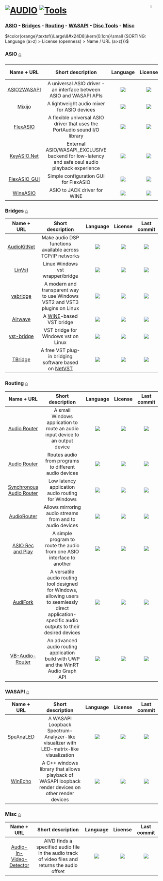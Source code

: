 # [![AUDIO](https://flat.badgen.net/badge/HyMPS/AUDIO/green?scale=1.8)](https://github.com/forart/HyMPS?tab=readme-ov-file#- "AUDIO resources") [![Tools](https://flat.badgen.net/badge/HyMPS/Tools/blue?scale=1.8&label=)](https://github.com/forart/HyMPS#tools "Tools") <img align="right" alt="stable" src="https://user-images.githubusercontent.com/171307/210727719-14b940a2-d1dc-4991-b6a4-7add74463ce8.png" width="5%" />

### [ASIO](#asio-) - [Bridges](#bridges-) - [Routing](#routing-) - [WASAPI](#wasapi-) - [Disc Tools](https://github.com/forart/HyMPS/blob/main/Audio/DiscsTools.md#---) - [Misc](#misc-)

$\color{orange}\textsf{\Large\&#x24D8;\kern{0.1cm}\small {SORTING: Language (a>z) > License (openness) > Name / URL (a>z)}}$ 

### ASIO [⌂](#--)
|Name + URL|Short description|Language|License|Last commit|
|:-:|:-:|:-:|:-:|:-:|
|[ASIO2WASAPI](https://github.com/Falcosoft/ASIO2WASAPI#readme)|A universal ASIO driver - an interface between ASIO and WASAPI APIs|[![](https://img.shields.io/github/languages/top/Falcosoft/ASIO2WASAPI?color=pink&style=flat-square)](https://github.com/Falcosoft/ASIO2WASAPI/graphs/contributors)|[![](https://flat.badgen.net/github/license/Falcosoft/ASIO2WASAPI?label=)](https://github.com/Falcosoft/ASIO2WASAPI/blob/master/LICENSE)|[![](https://flat.badgen.net/github/last-commit/Falcosoft/ASIO2WASAPI?label=)](https://github.com/Falcosoft/ASIO2WASAPI/graphs/code-frequency)|
|[Mixijo](https://github.com/KaixoCode/Mixijo#readme)|A lightweight audio mixer for ASIO devices|[![](https://img.shields.io/github/languages/top/KaixoCode/Mixijo?color=pink&style=flat-square)](https://github.com/KaixoCode/Mixijo/graphs/contributors)|[![](https://flat.badgen.net/github/license/KaixoCode/Mixijo?label=)](https://github.com/KaixoCode/Mixijo/blob/main/LICENCE.txt)|[![](https://flat.badgen.net/github/last-commit/KaixoCode/Mixijo?label=)](https://github.com/KaixoCode/Mixijo/graphs/code-frequency)|
|[FlexASIO](https://github.com/dechamps/FlexASIO#readme)|A flexible universal ASIO driver that uses the PortAudio sound I/O library|[![](https://img.shields.io/github/languages/top/dechamps/FlexASIO?color=pink&style=flat-square)](https://github.com/dechamps/FlexASIO/graphs/contributors)|[![](https://flat.badgen.net/badge/license/Other/blue?label=)](https://github.com/dechamps/FlexASIO/blob/master/LICENSE)|[![](https://flat.badgen.net/github/last-commit/dechamps/FlexASIO?label=)](https://github.com/dechamps/FlexASIO/graphs/code-frequency)|
|[KeyASIO.Net](https://github.com/Milkitic/KeyASIO.Net#readme)|External ASIO/WASAPI_EXCLUSIVE backend for low-latency and safe osu! audio playback experience|[![](https://img.shields.io/github/languages/top/Milkitic/KeyASIO.Net?color=pink&style=flat-square)](https://github.com/Milkitic/KeyASIO.Net/graphs/contributors)|[![](https://flat.badgen.net/github/license/Milkitic/KeyASIO.Net?label=)](https://github.com/Milkitic/KeyASIO.Net/blob/master/LICENSE)|[![](https://flat.badgen.net/github/last-commit/Milkitic/KeyASIO.Net?label=)](https://github.com/Milkitic/KeyASIO.Net/graphs/code-frequency)|
|[FlexASIO_GUI](https://github.com/flipswitchingmonkey/FlexASIO_GUI#readme)|Simple configuration GUI for FlexASIO|[![](https://img.shields.io/github/languages/top/flipswitchingmonkey/FlexASIO_GUI?color=pink&style=flat-square)](https://github.com/flipswitchingmonkey/FlexASIO_GUI/graphs/contributors)|[![](https://flat.badgen.net/github/license/flipswitchingmonkey/FlexASIO_GUI?label=)](https://github.com/flipswitchingmonkey/FlexASIO_GUI/blob/master/LICENSE)|[![](https://flat.badgen.net/github/last-commit/flipswitchingmonkey/FlexASIO_GUI?label=)](https://github.com/flipswitchingmonkey/FlexASIO_GUI/graphs/code-frequency)|
|[WineASIO](https://github.com/wineasio/wineasio#readme)|ASIO to JACK driver for WINE|[![](https://img.shields.io/github/languages/top/wineasio/wineasio?color=pink&style=flat-square)](https://github.com/wineasio/wineasio/graphs/contributors)|[![](https://flat.badgen.net/github/license/wineasio/wineasio?label=)](https://github.com/wineasio/wineasio/blob/master/COPYING.LIB)|[![](https://flat.badgen.net/github/last-commit/wineasio/wineasio?label=)](https://github.com/wineasio/wineasio/graphs/code-frequency)|

### Bridges [⌂](#--)
|Name + URL|Short description|Language|License|Last commit|
|:-:|:-:|:-:|:-:|:-:|
|[AudioKitNet](https://github.com/getdunne/AudioKitNet#readme)|Make audio DSP functions available across TCP/IP networks|[![](https://img.shields.io/github/languages/top/getdunne/AudioKitNet?color=pink&style=flat-square)](https://github.com/getdunne/AudioKitNet/graphs/contributors)|[![](https://flat.badgen.net/github/license/getdunne/AudioKitNet?label=)](https://github.com/getdunne/AudioKitNet/blob/master/LICENSE)|[![](https://flat.badgen.net/github/last-commit/getdunne/AudioKitNet/master?label=)](https://github.com/getdunne/AudioKitNet/graphs/code-frequency)|
|[LinVst](https://github.com/osxmidi/LinVst#readme)|Linux Windows vst wrapper/bridge|[![](https://img.shields.io/github/languages/top/osxmidi/LinVst?color=pink&style=flat-square)](https://github.com/osxmidi/LinVst/graphs/contributors)|[![](https://flat.badgen.net/github/license/osxmidi/LinVst?label=)](https://github.com/osxmidi/LinVst/blob/master/LICENSE)|[![](https://flat.badgen.net/github/last-commit/osxmidi/LinVst/master?label=)](https://github.com/osxmidi/LinVst/graphs/code-frequency)|
|[yabridge](https://github.com/robbert-vdh/yabridge#readme)|A modern and transparent way to use Windows VST2 and VST3 plugins on Linux|[![](https://img.shields.io/github/languages/top/robbert-vdh/yabridge?color=pink&style=flat-square)](https://github.com/robbert-vdh/yabridge/graphs/contributors)|[![](https://flat.badgen.net/github/license/robbert-vdh/yabridge?label=)](https://github.com/robbert-vdh/yabridge/blob/master/COPYING)|[![](https://flat.badgen.net/github/last-commit/robbert-vdh/yabridge/master?label=)](https://github.com/robbert-vdh/yabridge/graphs/code-frequency)|
|[Airwave](https://github.com/psycha0s/airwave#readme)|A [WINE](https://www.winehq.org/)-based VST bridge|[![](https://img.shields.io/github/languages/top/psycha0s/airwave?color=pink&style=flat-square)](https://github.com/psycha0s/airwave/graphs/contributors)|[![](https://flat.badgen.net/github/license/psycha0s/airwave?label=)](https://github.com/psycha0s/airwave/blob/master/LICENSE)|[![](https://flat.badgen.net/github/last-commit/psycha0s/airwave/master?label=)](https://github.com/psycha0s/airwave/graphs/code-frequency)|
|[vst-bridge](https://github.com/abique/vst-bridge#readme)|VST bridge for Windows vst on Linux|[![](https://img.shields.io/github/languages/top/abique/vst-bridge?color=pink&style=flat-square)](https://github.com/abique/vst-bridge/graphs/contributors)|[![](https://flat.badgen.net/github/license/abique/vst-bridge?label=)](https://github.com/abique/vst-bridge/blob/master/LICENSE)|[![](https://flat.badgen.net/github/last-commit/abique/vst-bridge/master?label=)](https://github.com/abique/vst-bridge/graphs/code-frequency)|
|[TBridge](https://github.com/totomusic/TBridge#readme)|A free VST plug-in bridging software based on [NetVST](https://netvst.org/)|[![](https://img.shields.io/github/languages/top/totomusic/TBridge?color=pink&style=flat-square)](https://github.com/totomusic/TBridge/graphs/contributors)|[![](https://flat.badgen.net/github/license/totomusic/TBridge?label=)](https://github.com/totomusic/TBridge/blob/master/LICENSE)|[![](https://flat.badgen.net/github/last-commit/totomusic/TBridge/master?label=)](https://github.com/totomusic/TBridge/graphs/code-frequency)|

### Routing [⌂](#--)
|Name + URL|Short description|Language|License|Last commit|
|:-:|:-:|:-:|:-:|:-:|
|[Audio Router](https://github.com/mifreundorfer/audio-router#readme)|A small Windows application to route an audio input device to an output device|[![](https://img.shields.io/github/languages/top/mifreundorfer/audio-router?color=pink&style=flat-square)](https://github.com/mifreundorfer/audio-router/graphs/contributors)|[![](https://flat.badgen.net/github/license/mifreundorfer/audio-router?label=)](https://github.com/mifreundorfer/audio-router/blob/master/LICENSE)|[![](https://flat.badgen.net/github/last-commit/mifreundorfer/audio-router?label=)](https://github.com/mifreundorfer/audio-router/graphs/code-frequency)|
|[Audio Router](https://github.com/audiorouterdev/audio-router#readme)|Routes audio from programs to different audio devices|[![](https://img.shields.io/github/languages/top/audiorouterdev/audio-router?color=pink&style=flat-square)](https://github.com/audiorouterdev/audio-router/graphs/contributors)|[![](https://flat.badgen.net/github/license/audiorouterdev/audio-router?label=)](https://github.com/audiorouterdev/audio-router/blob/open/LICENSE.md)|[![](https://flat.badgen.net/github/last-commit/audiorouterdev/audio-router/open?label=)](https://github.com/audiorouterdev/audio-router/graphs/code-frequency)|
|[Synchronous Audio Router](http://sar.audio/)|Low latency application audio routing for Windows|[![](https://img.shields.io/github/languages/top/eiz/SynchronousAudioRouter?color=pink&style=flat-square)](https://github.com/eiz/SynchronousAudioRouter/graphs/contributors)|[![](https://flat.badgen.net/github/license/eiz/SynchronousAudioRouter?label=)](https://github.com/eiz/SynchronousAudioRouter/blob/master/COPYING.txt)|[![](https://flat.badgen.net/github/last-commit/eiz/SynchronousAudioRouter?label=)](https://github.com/eiz/SynchronousAudioRouter/graphs/code-frequency)|
|[AudioRouter](https://github.com/parzival-space/AudioRouter#readme)|Allows mirroring audio streams from and to audio devices|[![](https://img.shields.io/github/languages/top/parzival-space/AudioRouter?color=pink&style=flat-square)](https://github.com/parzival-space/AudioRouter/graphs/contributors)|[![](https://flat.badgen.net/github/license/parzival-space/AudioRouter?label=)](https://github.com/parzival-space/AudioRouter/blob/master/LICENSE)|[![](https://flat.badgen.net/github/last-commit/parzival-space/AudioRouter?label=)](https://github.com/parzival-space/AudioRouter/graphs/code-frequency)|
|[ASIO Rec and Play](https://github.com/LAGonauta/ASIORecAndPlay#readme)|A simple program to route the audio from one ASIO interface to another|[![](https://img.shields.io/github/languages/top/LAGonauta/ASIORecAndPlay?color=pink&style=flat-square)](https://github.com/LAGonauta/ASIORecAndPlay/graphs/contributors)|[![](https://flat.badgen.net/github/license/LAGonauta/ASIORecAndPlay?label=)](https://github.com/LAGonauta/ASIORecAndPlay/blob/master/LICENSE.md)|[![](https://flat.badgen.net/github/last-commit/LAGonauta/ASIORecAndPlay?label=)](https://github.com/LAGonauta/ASIORecAndPlay/graphs/code-frequency)|
|[AudiFork](https://github.com/0JA/AudiFork#readme)|A versatile audio routing tool designed for Windows, allowing users to seamlessly direct application-specific audio outputs to their desired devices|[![](https://img.shields.io/github/languages/top/0JA/AudiFork?color=pink&style=flat-square)](https://github.com/0JA/AudiFork/graphs/contributors)|[![](https://flat.badgen.net/github/license/0JA/AudiFork?label=)](https://github.com/0JA/AudiFork/blob/master/LICENSE)|[![](https://flat.badgen.net/github/last-commit/0JA/AudiFork?label=)](https://github.com/0JA/AudiFork/graphs/code-frequency)|
|[VB-Audio-Router](https://github.com/ShortDevelopment/VB-Audio-Router#readme)|An advanced audio routing application build with UWP and the WinRT Audio Graph API|[![](https://img.shields.io/github/languages/top/ShortDevelopment/VB-Audio-Router?color=pink&style=flat-square)](https://github.com/ShortDevelopment/VB-Audio-Router/graphs/contributors)|[![](https://flat.badgen.net/github/license/ShortDevelopment/VB-Audio-Router?label=)](https://github.com/ShortDevelopment/VB-Audio-Router/blob/master/LICENSE)|[![](https://flat.badgen.net/github/last-commit/ShortDevelopment/VB-Audio-Router?label=)](https://github.com/ShortDevelopment/VB-Audio-Router/graphs/code-frequency)|


### WASAPI [⌂](#--)
|Name + URL|Short description|Language|License|Last commit|
|:-:|:-:|:-:|:-:|:-:|
|[SpeAnaLED](https://github.com/osamusg/SpeAnaLED#readme)|A WASAPI Loopback Spectrum-Analyzer-like visualizer with LED-matrix-like visualization|[![](https://img.shields.io/github/languages/top/osamusg/SpeAnaLED?color=pink&style=flat-square)](https://github.com/osamusg/SpeAnaLED/graphs/contributors)|[![](https://flat.badgen.net/github/license/osamusg/SpeAnaLED?label=)](https://github.com/osamusg/SpeAnaLED/blob/master/LICENSE.md)|[![](https://flat.badgen.net/github/last-commit/osamusg/SpeAnaLED?label=)](https://github.com/osamusg/SpeAnaLED/graphs/code-frequency)|
|[WinEcho](https://github.com/jstefanelli/WinEcho#readme)|A C++ windows library that allows playback of WASAPI loopback render devices on other render devices|[![](https://img.shields.io/github/languages/top/jstefanelli/WinEcho?color=pink&style=flat-square)](https://github.com/jstefanelli/WinEcho/graphs/contributors)|[![](https://flat.badgen.net/github/license/jstefanelli/WinEcho?label=)](https://github.com/jstefanelli/WinEcho/blob/master/LICENSE)|[![](https://flat.badgen.net/github/last-commit/jstefanelli/WinEcho?label=)](https://github.com/jstefanelli/WinEcho/graphs/code-frequency)|


### Misc [⌂](#--)
|Name + URL|Short description|Language|License|Last commit|
|:-:|:-:|:-:|:-:|:-:|
|[Audio-In-Video-Detector](https://projects.software-city.org/p/aivd)|AIVD finds a specified audio file in the audio track of video files and returns the audio offset|[![](https://img.shields.io/github/languages/top/Davis-Software/aivd?color=pink&style=flat-square)](https://github.com/Davis-Software/aivd/graphs/contributors)|[![](https://flat.badgen.net/github/license/Davis-Software/aivd?label=)](https://github.com/Davis-Software/aivd/blob/master/LICENSE)|[![](https://flat.badgen.net/github/last-commit/Davis-Software/aivd?label=)](https://github.com/Davis-Software/aivd/graphs/code-frequency)|
